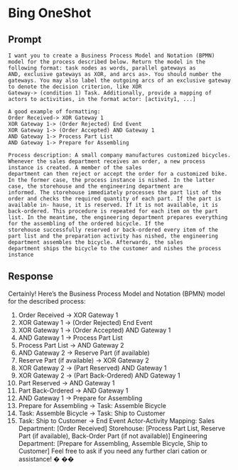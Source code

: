 # Bing OneShot

## Prompt 

    I want you to create a Business Process Model and Notation (BPMN) model for the process described below. Return the model in the following format: task nodes as words, parallel gateways as 
    AND, exclusive gateways as XOR, and arcs as>. You should number the gateways. You may also label the outgoing arcs of an exclusive gateway to denote the decision criterion, like XOR 
    Gateway-> (condition 1) Task. Additionally, provide a mapping of actors to activities, in the format actor: [activity1, ...]

    A good example of formatting:
    Order Received-> XOR Gateway 1
    XOR Gateway 1-> (Order Rejected) End Event
    XOR Gateway 1-> (Order Accepted) AND Gateway 1
    AND Gateway 1-> Process Part List
    AND Gateway 1-> Prepare for Assembling

    Process description: A small company manufactures customized bicycles. Whenever the sales department receives an order, a new process instance is created. A member of the sales 
    department can then reject or accept the order for a customized bike. In the former case, the process instance is nished. In the latter case, the storehouse and the engineering department are 
    informed. The storehouse immediately processes the part list of the order and checks the required quantity of each part. If the part is available in- hause, it is reserved. If it is not available, it is 
    back-ordered. This procedure is repeated for each item on the part list. In the meantime, the engineering department prepares everything for the assembling of the ordered bicycle. If the 
    storehouse successfully reserved or back-ordered every item of the part list and the preparation activity has nished, the engineering department assembles the bicycle. Afterwards, the sales 
    department ships the bicycle to the customer and nishes the process instance

## Response
Certainly! Here’s the Business Process Model and Notation (BPMN) model for the described process:
1. Order Received -> XOR Gateway 1
2. XOR Gateway 1 -> (Order Rejected) End Event
3. XOR Gateway 1 -> (Order Accepted) AND Gateway 1
4. AND Gateway 1 -> Process Part List
5. Process Part List -> AND Gateway 2
6. AND Gateway 2 -> Reserve Part (if available)
7. Reserve Part (if available) -> XOR Gateway 2
8. XOR Gateway 2 -> (Part Reserved) AND Gateway 1
9. XOR Gateway 2 -> (Part Back-Ordered) AND Gateway 1
10. Part Reserved -> AND Gateway 1
11. Part Back-Ordered -> AND Gateway 1
12. AND Gateway 1 -> Prepare for Assembling
13. Prepare for Assembling -> Task: Assemble Bicycle
14. Task: Assemble Bicycle -> Task: Ship to Customer
15. Task: Ship to Customer -> End Event
Actor-Activity Mapping:
Sales Department: [Order Received]
Storehouse: [Process Part List, Reserve Part (if available), Back-Order Part (if not available)]
Engineering Department: [Prepare for Assembling, Assemble Bicycle, Ship to Customer]
Feel free to ask if you need any further clari cation or assistance! 
�
��